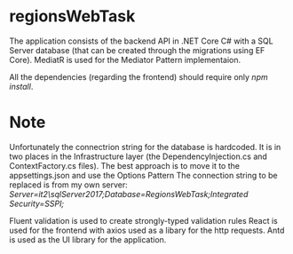 # regionsWebTask
The application consists of the backend API in .NET Core C# with a SQL Server database (that can be created through the migrations using EF Core). 
MediatR is used for the Mediator Pattern implementaion.

All the dependencies (regarding the frontend) should require only *npm install*.

# Note
Unfortunately the connectrion string for the database is hardcoded.
It is in two places in the Infrastructure layer (the DependencyInjection.cs and ContextFactory.cs files).
The best approach is to move it to the appsettings.json and use the Options Pattern
The connection string to be replaced is from my own server: *Server=it2\\sqlServer2017;Database=RegionsWebTask;Integrated Security=SSPI;*

Fluent validation is used to create strongly-typed validation rules
React is used for the frontend with axios used as a libary for the http requests.
Antd is used as the UI library for the application.

